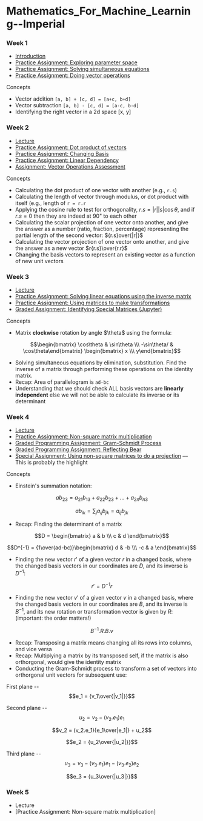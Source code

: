 # Mathematics_For_Machine_Learning--Imperial

### Week 1 

* [Introduction](https://github.com/valerielim/Mathematics_For_Machine_Learning--Imperial/blob/main/week1/W1%20%E2%80%93%20Intro.md)
* [Practice Assignment: Exploring parameter space](https://github.com/valerielim/Mathematics_For_Machine_Learning--Imperial/blob/main/week1/W1%20%E2%80%93%20Assignment%20%E2%80%93%20Exploring%20Parameter%20Space%20.md)
* [Practice Assignment: Solving simultaneous equations](https://github.com/valerielim/Mathematics_For_Machine_Learning--Imperial/blob/main/week1/W1%20%E2%80%93%20Assignment%20%E2%80%93%20Simultaneous%20Equations.md) 
* [Practice Assignment: Doing vector operations](https://github.com/valerielim/Mathematics_For_Machine_Learning--Imperial/blob/main/week1/W1%20%E2%80%93%20Assignment%20%E2%80%93%20Doing%20vector%20operations.md)

Concepts

* Vector addition `[a, b] + [c, d] = [a+c, b+d]`
* Vector subtraction `[a, b] - [c, d] = [a-c, b-d]`
* Identifying the right vector in a 2d space [x, y]

### Week 2 

* [Lecture](https://github.com/valerielim/Mathematics_For_Machine_Learning--Imperial/blob/main/week2/W2%20%E2%80%93%20Lecture.md) 
* [Practice Assignment: Dot product of vectors](https://github.com/valerielim/Mathematics_For_Machine_Learning--Imperial/blob/main/week2/W2%20%E2%80%93%20Assignment%20%E2%80%93%20Dot%20Product%20of%20Vectors.md)
* [Practice Assignment: Changing Basis](https://github.com/valerielim/Mathematics_For_Machine_Learning--Imperial/blob/main/week2/W2%20%E2%80%93%20Assignment%20%E2%80%93%20Changing%20Basis.md)
* [Practice Assignment: Linear Dependency](https://github.com/valerielim/Mathematics_For_Machine_Learning--Imperial/blob/main/week2/W2%20%E2%80%93%20Assigment%20%E2%80%93%20Linear%20Dependency%20of%20a%20set%20of%20vectors%20.md) 
* [Assignment: Vector Operations Assessment](https://github.com/valerielim/Mathematics_For_Machine_Learning--Imperial/blob/main/week2/W2%20%E2%80%93%20Graded%20Assignment%20%E2%80%93%20Vector%20Operations%20Assessment.md) 

Concepts

* Calculating the dot product of one vector with another (e.g., `r.s`) 
* Calculating the length of vector through modulus, or dot product with itself (e.g., length of `r = r.r` 
* Applying the cosine rule to test for orthogonality, $r.s = |r||s|\cos\theta$, and if $r.s = 0$ then they are indeed at 90" to each other 
* Calculating the scalar projection of one vector onto another, and give the answer as a number (ratio, fraction, percentage) representing the partial length of the second vector: ${r.s\}over{|r|}$
* Calculating the vector projection of one vector onto another, and give the answer as a new vector $r{r.s}\over{r.r}$
* Changing the basis vectors to represent an existing vector as a function of new unit vectors

### Week 3

* [Lecture](https://github.com/valerielim/Mathematics_For_Machine_Learning--Imperial/blob/main/week3/W3%20%E2%80%93%20Lecture.md) 
* [Practice Assignment: Solving linear equations using the inverse matrix](https://github.com/valerielim/Mathematics_For_Machine_Learning--Imperial/blob/main/week3/W3%20%E2%80%93%20Assignment%20%E2%80%93%20Solving%20linear%20equations%20using%20inverse%20matrix%20.md) 
* [Practice Assignment: Using matrices to make transformations](https://github.com/valerielim/Mathematics_For_Machine_Learning--Imperial/blob/main/week3/W3%20%E2%80%93%20Assignment%20%E2%80%93%20Using%20matrices%20to%20make%20transformations.md) 
* [Graded Assignment: Identifying Special Matrices (Jupyter)](https://github.com/valerielim/Mathematics_For_Machine_Learning--Imperial/blob/main/week3/W3%20%E2%80%93%20Graded%20Assignment%20%E2%80%93%20IdentifyingSpecialMatrices.ipynb) 

Concepts

* Matrix **clockwise** rotation by angle $\theta\$ using the formula: 

$$\begin{bmatrix} \cos\theta & \sin\theta \\\ 
-\sin\theta/ & \cos\theta\end{bmatrix}
\begin{bmatrix} x \\\ y\end{bmatrix}$$

* Solving simultaneous equations by elimination, substitution. Find the inverse of a matrix through performing these operations on the identity matrix. 
* Recap: Area of parallelogram is `ad-bc` 
* Understanding that we should check ALL basis vectors are **linearly independent** else we will not be able to calculate its inverse or its determinant 

### Week 4 
 
* [Lecture](https://github.com/valerielim/Mathematics_For_Machine_Learning--Imperial/blob/main/week4/W4%20%E2%80%93%20Lecture.md) 
* [Practice Assignment: Non-square matrix multiplication](https://github.com/valerielim/Mathematics_For_Machine_Learning--Imperial/blob/main/week4/W4%20%E2%80%93%20Assignment%20%E2%80%93%20Non-square%20Matrix%20Multiplication.md) 
* [Graded Programming Assignment: Gram-Schmidt Process](https://github.com/valerielim/Mathematics_For_Machine_Learning--Imperial/blob/main/week4/W4%20%E2%80%93%20GramSchmidtProcess.ipynb) 
* [Graded Programming Assignment: Reflecting Bear](https://github.com/valerielim/Mathematics_For_Machine_Learning--Imperial/blob/main/week4/W4%20%E2%80%93%20ReflectingBear.ipynb)
* [Special Assignment: Using non-square matrices to do a projection](https://github.com/valerielim/Mathematics_For_Machine_Learning--Imperial/blob/main/week4/W4%20%E2%80%93%20Matrix%20Multiplication%20Special%20Assignment.md) –– This is probably the highlight

Concepts

* Einstein's summation notation: 

$$ab_{23} = a_{21}b_{13} + a_{22}b_{23} + ... + a_{2n}b_{n3}$$

$$ab_{ik} = \sum_{j} a_{ij}b_{jk} = a_{ij}b_{jk}$$

* Recap: Finding the determinant of a matrix

$$D = \begin{bmatrix} a & b \\\ c & d \end{bmatrix}$$

$$D^{-1} = {1\over(ad-bc)}\begin{bmatrix} d & -b \\\ -c & a \end{bmatrix}$$

* Finding the new vector $r'$ of a given vector $r$ in a changed basis, where the changed basis vectors in our coordinates are $D$, and its inverse is $D^{-1}$: 

$$r' = D^{-1}r$$

* Finding the new vector $v'$ of a given vector $v$ in a changed basis, where the changed basis vectors in our coordinates are $B$, and its inverse is $B^{-1}$, and its new rotation or transformation vector is given by $R$: (important: the order matters!)

$$B^{-1} . R . B . v$$

* Recap: Transposing a matrix means changing all its rows into columns, and vice versa 
* Recap: Multiplying a matrix by its transposed self, if the matrix is also orthorgonal, would give the identity matrix 
* Conducting the Gram-Schmidt process to transform a set of vectors into orthorgonal unit vectors for subsequent use: 

First plane -- $$e_1 = {v_1\over{|v_1|}}$$

Second plane -- $$u_2 = v_2 - (v_2 . e_1)e_1$$

$$v_2 = (v_2.e_1){e_1\over|e_1|} + u_2$$

$$e_2 = {u_2\over{|u_2|}}$$

Third plane -- $$u_3 = v_3 - (v_3 . e_1)e_1 - (v_3 . e_2)e_2$$

$$e_3 = {u_3\over{|u_3|}}$$

### Week 5

* Lecture
* [Practice Assignment: Non-square matrix multiplication] 
